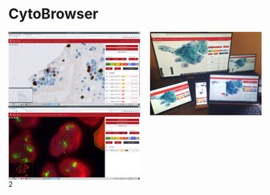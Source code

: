 # CytoBrowser
<img alt="Screenshot of CytoBrowser usage" title="Example view of CytoBrowser usage" align="left" width="52%" src="media/CytoBrowser_example_view.jpg">

<img alt="Photo of CytoBrowser multiuser and multidevice usage" title="Example view of multiuser and multidevice usage" align="right" width="44%" src="media/CytoBrowser_example_multiuser_multidevice.jpg">

&nbsp;  

<img alt="Screenshot of CytoBrowser region marking" title="Marking a region in CytoBrowser" align="left" width="52%" src="media/CytoBrowser_example_region.jpg">

<br style="clear:both" />
2
